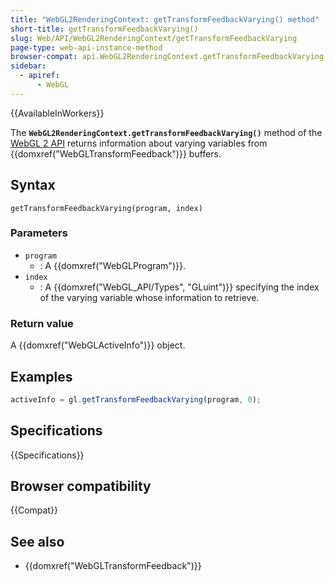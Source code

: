```yaml
---
title: "WebGL2RenderingContext: getTransformFeedbackVarying() method"
short-title: getTransformFeedbackVarying()
slug: Web/API/WebGL2RenderingContext/getTransformFeedbackVarying
page-type: web-api-instance-method
browser-compat: api.WebGL2RenderingContext.getTransformFeedbackVarying
sidebar:
  - apiref:
      - WebGL
---
```


{{AvailableInWorkers}}

The **`WebGL2RenderingContext.getTransformFeedbackVarying()`**
method of the [WebGL 2 API](/en-US/docs/Web/API/WebGL_API) returns
information about varying variables from {{domxref("WebGLTransformFeedback")}} buffers.

## Syntax

```js-nolint
getTransformFeedbackVarying(program, index)
```

### Parameters

- `program`
  - : A {{domxref("WebGLProgram")}}.
- `index`
  - : A {{domxref("WebGL_API/Types", "GLuint")}} specifying the index of the varying variable whose
    information to retrieve.

### Return value

A {{domxref("WebGLActiveInfo")}} object.

## Examples

```js
activeInfo = gl.getTransformFeedbackVarying(program, 0);
```

## Specifications

{{Specifications}}

## Browser compatibility

{{Compat}}

## See also

- {{domxref("WebGLTransformFeedback")}}
